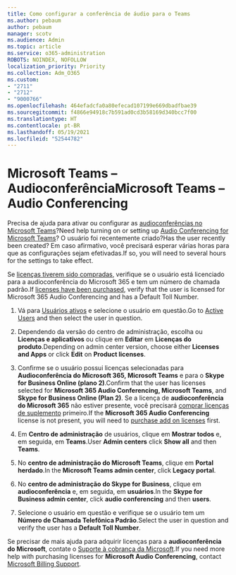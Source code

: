 ```yaml
---
title: Como configurar a conferência de áudio para o Teams
ms.author: pebaum
author: pebaum
manager: scotv
ms.audience: Admin
ms.topic: article
ms.service: o365-administration
ROBOTS: NOINDEX, NOFOLLOW
localization_priority: Priority
ms.collection: Adm_O365
ms.custom:
- "2711"
- "2712"
- "9000766"
ms.openlocfilehash: 464efadcfa0a80efecad107199e669dbadfbae39
ms.sourcegitcommit: f4866e94918c7b591ad0cd3b58169d340bcc7f00
ms.translationtype: HT
ms.contentlocale: pt-BR
ms.lasthandoff: 05/19/2021
ms.locfileid: "52544782"
---
```

# <a name="microsoft-teams--audio-conferencing"></a><span data-ttu-id="a0f2d-102">Microsoft Teams – Audioconferência</span><span class="sxs-lookup"><span data-stu-id="a0f2d-102">Microsoft Teams – Audio Conferencing</span></span>

<span data-ttu-id="a0f2d-103">Precisa de ajuda para ativar ou configurar as [audioconferências no Microsoft Teams](/microsoftteams/set-up-audio-conferencing-in-teams)?</span><span class="sxs-lookup"><span data-stu-id="a0f2d-103">Need help turning on or setting up [Audio Conferencing for Microsoft Teams](/microsoftteams/set-up-audio-conferencing-in-teams)?</span></span>  <span data-ttu-id="a0f2d-104">O usuário foi recentemente criado?</span><span class="sxs-lookup"><span data-stu-id="a0f2d-104">Has the user recently been created?</span></span> <span data-ttu-id="a0f2d-105">Em caso afirmativo, você precisará esperar várias horas para que as configurações sejam efetivadas.</span><span class="sxs-lookup"><span data-stu-id="a0f2d-105">If so, you will need to several hours for the settings to take effect.</span></span>

<span data-ttu-id="a0f2d-106">Se [licenças tiverem sido compradas](/microsoftteams/set-up-audio-conferencing-in-teams#step-2-get-and-assign-licenses), verifique se o usuário está licenciado para a audioconferência do Microsoft 365 e tem um número de chamada padrão.</span><span class="sxs-lookup"><span data-stu-id="a0f2d-106">If [licenses have been purchased](/microsoftteams/set-up-audio-conferencing-in-teams#step-2-get-and-assign-licenses), verify that the user is licensed for Microsoft 365 Audio Conferencing and has a Default Toll Number.</span></span>

1. <span data-ttu-id="a0f2d-107">Vá para [Usuários ativos](https://admin.microsoft.com/Adminportal/Home?source=applauncher#/users) e selecione o usuário em questão.</span><span class="sxs-lookup"><span data-stu-id="a0f2d-107">Go to [Active Users](https://admin.microsoft.com/Adminportal/Home?source=applauncher#/users) and then select the user in question.</span></span>

2. <span data-ttu-id="a0f2d-108">Dependendo da versão do centro de administração, escolha ou **Licenças e aplicativos** ou clique em **Editar** em **Licenças do produto**.</span><span class="sxs-lookup"><span data-stu-id="a0f2d-108">Depending on admin center version, choose either **Licenses and Apps** or click **Edit** on **Product licenses**.</span></span>

3. <span data-ttu-id="a0f2d-109">Confirme se o usuário possui licenças selecionadas para **Audioconferência do Microsoft 365, Microsoft Teams** e para o **Skype for Business Online (plano 2)**.</span><span class="sxs-lookup"><span data-stu-id="a0f2d-109">Confirm that the user has licenses selected for **Microsoft 365 Audio Conferencing, Microsoft Teams**, and **Skype for Business Online (Plan 2)**.</span></span> <span data-ttu-id="a0f2d-110">Se a licença de **audioconferência do Microsoft 365** não estiver presente, você precisará [comprar licenças de suplemento](/microsoftteams/teams-add-on-licensing/microsoft-teams-add-on-licensing?tabs=small-business) primeiro.</span><span class="sxs-lookup"><span data-stu-id="a0f2d-110">If the **Microsoft 365 Audio Conferencing** license is not present, you will need to [purchase add on licenses](/microsoftteams/teams-add-on-licensing/microsoft-teams-add-on-licensing?tabs=small-business) first.</span></span>

4. <span data-ttu-id="a0f2d-111">Em **Centro de administração** de usuários, clique em **Mostrar todos** e, em seguida, em **Teams**.</span><span class="sxs-lookup"><span data-stu-id="a0f2d-111">User **Admin centers** click **Show all** and then **Teams**.</span></span>

5. <span data-ttu-id="a0f2d-112">No **centro de administração do Microsoft Teams**, clique em **Portal herdado**.</span><span class="sxs-lookup"><span data-stu-id="a0f2d-112">In the **Microsoft Teams admin center**, click **Legacy portal**.</span></span>

6. <span data-ttu-id="a0f2d-113">No **centro de administração do Skype for Business**, clique em **audioconferência** e, em seguida, em **usuários**.</span><span class="sxs-lookup"><span data-stu-id="a0f2d-113">In the **Skype for Business admin center**, click **audio conferencing** and then **users**.</span></span>

7. <span data-ttu-id="a0f2d-114">Selecione o usuário em questão e verifique se o usuário tem um **Número de Chamada Telefônica Padrão**.</span><span class="sxs-lookup"><span data-stu-id="a0f2d-114">Select the user in question and verify the user has a **Default Toll Number**.</span></span>

<span data-ttu-id="a0f2d-115">Se precisar de mais ajuda para adquirir licenças para a **audioconferência do Microsoft**, contate o [Suporte à cobrança da Microsoft](https://go.microsoft.com/fwlink/p/?linkid=518322).</span><span class="sxs-lookup"><span data-stu-id="a0f2d-115">If you need more help with purchasing licenses for **Microsoft Audio Conferencing**, contact [Microsoft Billing Support](https://go.microsoft.com/fwlink/p/?linkid=518322).</span></span>

